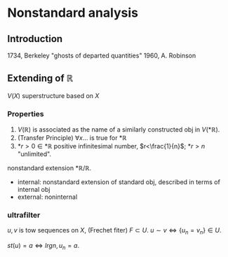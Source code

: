 # Nonstandard analysis

## Introduction
1734, Berkeley "ghosts of departed quantities"
1960, A. Robinson


## Extending of $\mathbb{R}$

$V(X)$ superstructure based on $X$

### Properties

1. $V(\mathbb{R})$ is associated as the name of a similarly constructed obj in $V(*\mathbb{R})$.
2. (Transfer Principle) $\forall x...$ is true for $*\mathbb{R}$
3. $*r>0\in*\mathbb{R}$ positive infinitesimal number, $r<\frac{1}{n}$; $*r>n$ "unlimited".

nonstandard extension $*\mathbb{R}/\mathbb{R}$.

* internal: nonstandard extension of standard obj, described in terms of internal obj
* external: noninternal


### ultrafilter
$u,v$ is tow sequences on $X$, (Frechet fiter) $F\subset U$.
$u\sim v \iff \{u_n=v_n\}\in U$.

$st(u)=a\iff lrg n, u_n=a$.

